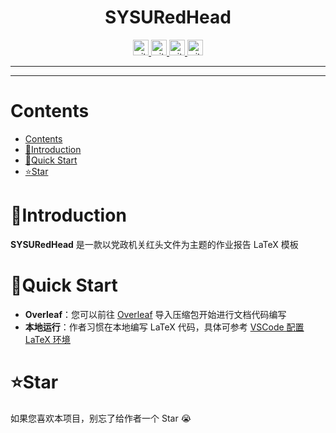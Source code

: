 <h1 align="center">SYSURedHead</h1>

<p align="center"> 
  <a href="https://github.com/LulietLyan?tab=followers"> <img src="https://img.shields.io/github/followers/LulietLyan?label=Followers&style=for-the-badge&color=purple" height="25px" alt="github follow" > </a>
  <a href="https://github.com/LulietLyan/SYSURedHead?tab=stars"> <img src="https://img.shields.io/github/stars/LulietLyan/SYSURedHead?label=Stars&style=for-the-badge" height="25px" alt="github repo stars" > </a>
  <a href="https://github.com/LulietLyan/InterviewBasic"> <img src="https://img.shields.io/github/license/Ileriayo/markdown-badges?style=for-the-badge" height="25px" alt="github repo stars" > </a>
  <a href="https://github.com/LulietLyan/SYSURedHead"> <img src="https://img.shields.io/badge/latex-%23008080.svg?style=for-the-badge&logo=latex&logoColor=white" height="25px" alt="github repo stars" > </a>
</p> 

---
---

# Contents
- [Contents](#contents)
- [🤔Introduction](#introduction)
- [🤩Quick Start](#quick-start)
- [⭐Star](#star)

# 🤔Introduction

**SYSURedHead** 是一款以党政机关红头文件为主题的作业报告 LaTeX 模板

# 🤩Quick Start

- **Overleaf**：您可以前往 [Overleaf](https://www.overleaf.com/) 导入压缩包开始进行文档代码编写
- **本地运行**：作者习惯在本地编写 LaTeX 代码，具体可参考 [VSCode 配置 LaTeX 环境](https://zhuanlan.zhihu.com/p/166523064)

# ⭐Star

如果您喜欢本项目，别忘了给作者一个 Star 😭
